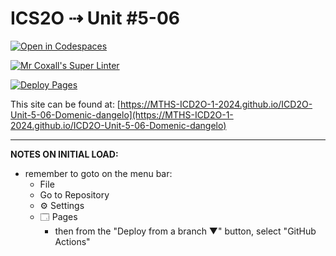 # ICS2O ⇢ Unit #5-06

[![Open in Codespaces](https://classroom.github.com/assets/launch-codespace-2972f46106e565e64193e422d61a12cf1da4916b45550586e14ef0a7c637dd04.svg)](https://classroom.github.com/open-in-codespaces?assignment_repo_id=19405230)

[![Mr Coxall's Super Linter](https://github.com/MTHS-ICD2O-1-2024/ICD2O-Unit-5-06-Domenic-dangelo/workflows/Mr%20Coxall's%20Super%20Linter/badge.svg)](https://github.com/MTHS-ICD2O-1-2024/ICD2O-Unit-5-06-Domenic-dangelo/actions)

[![Deploy Pages](https://github.com/MTHS-ICD2O-1-2024/ICD2O-Unit-5-06-Domenic-dangelo/workflows/Deploy%20Pages/badge.svg)](https://github.com/MTHS-ICD2O-1-2024/ICD2O-Unit-5-06-Domenic-dangelo/actions)

This site can be found at: [https://MTHS-ICD2O-1-2024.github.io/ICD2O-Unit-5-06-Domenic-dangelo](https://MTHS-ICD2O-1-2024.github.io/ICD2O-Unit-5-06-Domenic-dangelo)

---

**NOTES ON INITIAL LOAD:**
- remember to goto on the menu bar:
  - File
  - Go to Repository
  - ⚙ Settings
  - 🗔 Pages
    - then from the "Deploy from a branch ▼" button, select "GitHub Actions"
